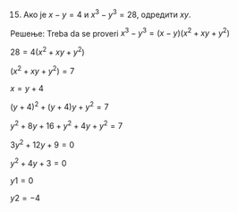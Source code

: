 15. Ако је $x - y = 4$ и $x^3 - y^3 = 28$, oдредити $xy$.


Решење: Treba da se proveri
$x^3 - y^3 = (x-y)(x^2 + xy + y^2)$

$28 = 4(x^2+ xy + y^2)$

$(x^2+ xy + y^2) = 7$

$x = y + 4$

$(y+4)^2 + (y+4)y + y^2 = 7$

$y^2 + 8y +16 + y^2 + 4y +y^2 = 7$

$3y^2 + 12y + 9 = 0$

$y^2 + 4y + 3 = 0$

$y1 = 0$        

$y2 = -4$